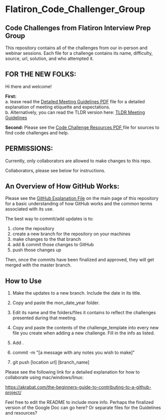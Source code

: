 # Flatiron_Code_Challenger_Group

## Code Challenges from Flatiron Interview Prep Group

This repository contains all of the challenges from our in-person and webinar sessions.
Each file for a challenge contains its name, difficulty, source, url, solution, and who attempted it.

## FOR THE NEW FOLKS:

Hi there and welcome!

**First:**
<br />
a. lease read the [Detailed Meeting Guidelines PDF](https://github.com/AAM77/Flatiron_Code_Challenger_Group/blob/master/Group_Session_Guidelines_Detailed.pdf " Detailed Meeting Guidelines") file for a detailed explanation of meeting etiquette and expectations.
<br />
b. Alternatively, you can read the TLDR version here: [TLDR Meeting Guidelines](https://github.com/AAM77/Flatiron_Code_Challenger_Group/blob/master/Group_Session_Guidelines_TLDR.pdf "TLDR Meeting Guidelines")
<br />

**Second:**
Please see the [Code Challenge Resources PDF ](https://github.com/AAM77/Flatiron_Code_Challenger_Group/blob/master/Code_Challenge_Resources.pdf "Code Challenge Resources") file for sources to find code challenges and help.

## PERMISSIONS:
Currently, only collaborators are allowed to make changes to this repo.

Collaborators, please see below for instructions.

## An Overview of How GitHub Works:

Please see the [GitHub Explanation File](https://github.com/AAM77/Flatiron_Code_Challenger_Group/blob/master/Code_Challenge_Resources.pdf "Basic Explanation of GitHub") on the main page of this repository for a basic understanding of how GitHub works and the common terms associated with its use.


The best way to commit/add updates is to:

1. clone the repository
2. create a new branch for the repository on your machines
2. make changes to the that branch
3. add & commit those changes to GitHub
4. push those changes up

Then, once the commits have been finalized and approved, they will get merged with the master branch.

## How to Use

1. Make the updates to a new branch. Include the date in its title.

2. Copy and paste the mon_date_year folder.

3. Edit its name and the folders/files it contains to reflect the challenges presented during that meeting.

4. Copy and paste the contents of the challenge_template into every new file you create when adding a new challenge. Fill in the info as listed.

5. Add .
6. commit -m "[a message with any notes you wish to make]"
7. git push [location url] [branch_name]



Please see the following link for a detailed explanation for how to collaborate using mac/windows/linux:

https://akrabat.com/the-beginners-guide-to-contributing-to-a-github-project/

Feel free to edit the README to include more info.
Perhaps the finalized version of the Google Doc can go here?
Or separate files for the Guidelines and resources?
